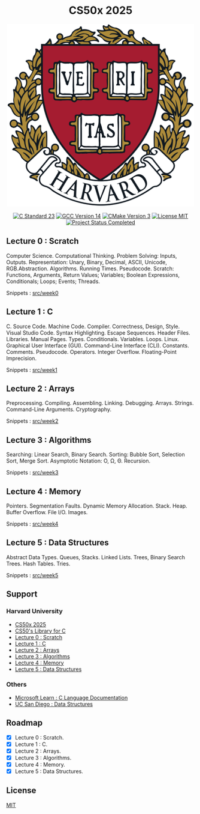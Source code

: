 <h1 align="center">CS50x 2025</h1>

<p align="center">
    <img src="docs/logo_harvard.png" width="500" height="486"  alt="Logo Harvard" />
</p>

<p align="center">
    <a href="https://en.cppreference.com/w/c/23">
        <img src="https://img.shields.io/badge/c-23-blue?style=flat&logo=c" alt="C Standard 23" /></a>
    <a href="https://gcc.gnu.org/gcc-14/">
        <img src="https://img.shields.io/badge/gcc-14.2-blue?style=flat&logo=c" alt="GCC Version 14" /></a>
    <a href="https://cmake.org/cmake/help/v3.31/">
        <img src="https://img.shields.io/badge/cmake-3.31-blue?style=flat&logo=cmake" alt="CMake Version 3" /></a>
    <a href="./LICENSE.md">
        <img src="https://img.shields.io/badge/license-mit-white?style=flat&logo=github" alt="License MIT" /></a>
    <a href="https://github.com/serbouty/cs50x/releases/tag/v1.1.2">
        <img src="https://img.shields.io/badge/status-completed-darkblue?style=flat&logo=github" alt="Project Status Completed" /></a>
</p>

## Lecture 0 : Scratch

Computer Science. Computational Thinking. Problem Solving: Inputs, Outputs.
Representation: Unary, Binary, Decimal, ASCII, Unicode, RGB.Abstraction.
Algorithms. Running Times. Pseudocode. Scratch: Functions, Arguments,
Return Values; Variables; Boolean Expressions, Conditionals; Loops; Events; Threads.

Snippets : [src/week0](src/week0)

## Lecture 1 : C

C. Source Code. Machine Code. Compiler. Correctness, Design, Style. Visual Studio Code.
Syntax Highlighting. Escape Sequences. Header Files. Libraries. Manual Pages. Types.
Conditionals. Variables. Loops. Linux. Graphical User Interface (GUI).
Command-Line Interface (CLI). Constants. Comments. Pseudocode. Operators. Integer Overflow.
Floating-Point Imprecision.

Snippets : [src/week1](src/week1)

## Lecture 2 : Arrays

Preprocessing. Compiling. Assembling. Linking. Debugging. Arrays. Strings.
Command-Line Arguments. Cryptography.

Snippets : [src/week2](src/week2)

## Lecture 3 : Algorithms

Searching: Linear Search, Binary Search. Sorting: Bubble Sort, Selection Sort, Merge Sort.
Asymptotic Notation: O, Ω, Θ. Recursion.

Snippets : [src/week3](src/week3)

## Lecture 4 : Memory

Pointers. Segmentation Faults. Dynamic Memory Allocation. Stack. Heap. Buffer Overflow.
File I/O. Images.

Snippets : [src/week4](src/week4)

## Lecture 5 : Data Structures

Abstract Data Types. Queues, Stacks. Linked Lists. Trees, Binary Search Trees.
Hash Tables. Tries.

Snippets : [src/week5](src/week5)

## Support

### Harvard University

- [CS50x 2025](https://cs50.harvard.edu/x/2025/)
- [CS50's Library for C](https://github.com/cs50/libcs50)
- [Lecture 0 : Scratch](https://cs50.harvard.edu/x/2025/weeks/0/)
- [Lecture 1 : C](https://cs50.harvard.edu/x/2025/weeks/1/)
- [Lecture 2 : Arrays](https://cs50.harvard.edu/x/2025/weeks/2/)
- [Lecture 3 : Algorithms](https://cs50.harvard.edu/x/2025/weeks/3/)
- [Lecture 4 : Memory](https://cs50.harvard.edu/x/2025/weeks/4/)
- [Lecture 5 : Data Structures](https://cs50.harvard.edu/x/2025/weeks/5/)

### Others

- [Microsoft Learn : C Language Documentation](https://learn.microsoft.com/en-us/cpp/c-language/?view=msvc-170)
- [UC San Diego : Data Structures](https://www.coursera.org/learn/data-structures)

## Roadmap

- [x] Lecture 0 : Scratch.
- [x] Lecture 1 : C.
- [x] Lecture 2 : Arrays.
- [x] Lecture 3 : Algorithms.
- [x] Lecture 4 : Memory.
- [x] Lecture 5 : Data Structures.

## License

[MIT](LICENSE.md)
